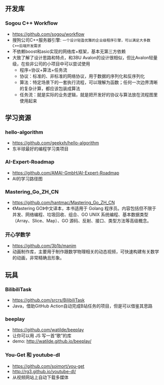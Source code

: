 ## 开发库

### Sogou C++ Workflow
* https://github.com/sogou/workflow
* 搜狗公司C++服务器引擎: `一个设计轻盈优雅的企业级程序引擎，可以满足大多数C++后端开发需求`
* 不依赖boost和asio实现的网络库+框架，基本无第三方依赖
* 大致了解了设计思路和特点，和3BU Avalon的设计很相似，但比Avalon轻量级，在些非公司的小项目中可以尝试使用
    * 程序=协议+算法+任务流
    * 协议：标准的、非标准的网络协议，用于数据的序列化和反序列化
    * 算法：特定场景下的一套执行流程，可以理解为函数；任何一次边界清晰的复杂计算，都应该包装成算法
    * 任务流：就是实际的业务逻辑，就是把开发好的协议与算法放在流程图里使用起来

## 学习资源

### hello-algorithm
* https://github.com/geekxh/hello-algorithm
* 东半球最好的编程学习类项目

### AI-Expert-Roadmap
* https://github.com/AMAI-GmbH/AI-Expert-Roadmap
* AI的学习路径图

### Mastering_Go_ZH_CN
* https://github.com/hantmac/Mastering_Go_ZH_CN
* 《Mastering GO》中文译本，本书适用于 Golang 程序员。内容包括但不限于并发、网络编程、垃圾回收、组合、GO UNIX 系统编程、基本数据类型（Array、Slice、Map）、GO 源码、反射、接口、类型方法等高级概念。 

### 开心学数学
* https://github.com/3b1b/manim
* 动画制作库，主要用于制作跟数学物理相关的动态视频，可快速构建有关数学的动画，非常精确且形象。

## 玩具

### BilibiliTask
* https://github.com/srcrs/BilibiliTask
* Java，借助GitHub Action自动完成B站任务的项目，但是可以借鉴其思路

### beeplay
* https://github.com/watilde/beeplay
* 让你可以用 JS 写一首“歌”的库
* demo: http://watilde.github.io/beeplay/

### You-Get 和 youtube-dl
* https://github.com/soimort/you-get
* http://rg3.github.io/youtube-dl/
* 从视频网站上自动下载多媒体

